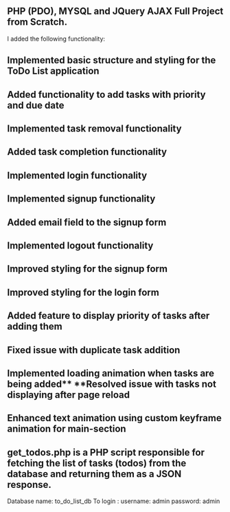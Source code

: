 ## PHP (PDO), MYSQL and JQuery AJAX Full Project from Scratch.


I added the following functionality:

## Implemented basic structure and styling for the ToDo List application
## Added functionality to add tasks with priority and due date
## Implemented task removal functionality
## Added task completion functionality
## Implemented login functionality
## Implemented signup functionality
## Added email field to the signup form
## Implemented logout functionality
## Improved styling for the signup form
## Improved styling for the login form
## Added feature to display priority of tasks after adding them
## Fixed issue with duplicate task addition
## Implemented loading animation when tasks are being added** **Resolved issue with tasks not displaying after page reload
## Enhanced text animation using custom keyframe animation for main-section
## get_todos.php is a PHP script responsible for fetching the list of tasks (todos) from the database and returning them as a JSON response.
Database name: to_do_list_db
To login :
username: admin
password: admin
